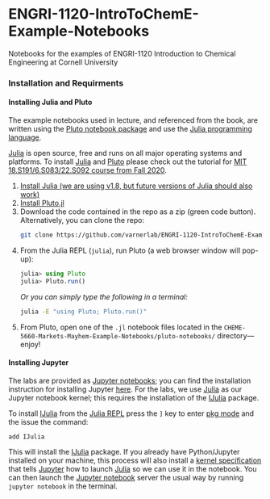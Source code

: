 # ENGRI-1120-IntroToChemE-Example-Notebooks
Notebooks for the examples of ENGRI-1120 Introduction to Chemical Engineering at Cornell University 

### Installation and Requirments

#### Installing Julia and Pluto
The example notebooks used in lecture, and referenced from the book, are written using the [Pluto notebook package](https://github.com/fonsp/Pluto.jl) and use the [Julia programming language](https://julialang.org).

[Julia](https://julialang.org) is open source, free and runs on all major operating systems and platforms. To install 
[Julia](https://julialang.org) and [Pluto](https://github.com/fonsp/Pluto.jl) please check out the tutorial for 
[MIT 18.S191/6.S083/22.S092 course from Fall 2020](https://computationalthinking.mit.edu/Fall20/installation/).

1. [Install Julia (we are using v1.8, but future versions of Julia should also work)](https://julialang.org/downloads/)
1. [Install Pluto.jl](https://github.com/fonsp/Pluto.jl#installation)
1. Download the code contained in the repo as a zip (green code button). Alternatively, you can clone the repo:
    ```bash
    git clone https://github.com/varnerlab/ENGRI-1120-IntroToChemE-Example-Notebooks
    ```
1. From the Julia REPL (`julia`), run Pluto (a web browser window will pop-up):
    ```julia
    julia> using Pluto
    julia> Pluto.run()
    ```
    _Or you can simply type the following in a terminal:_
    ```bash
    julia -E "using Pluto; Pluto.run()"
    ```
1. From Pluto, open one of the `.jl` notebook files located in the `CHEME-5660-Markets-Mayhem-Example-Notebooks/pluto-notebooks/` directory—enjoy!

#### Installing Jupyter
The labs are provided as [Jupyter notebooks](https://jupyter.org); you can find the installation instruction for installing Jupyter [here](https://jupyter.org/install).  For the labs, we use [Julia](https://julialang.org) as our Jupyter notebook kernel; this requires the installation of the [IJulia](https://github.com/JuliaLang/IJulia.jl) package. 

To install [IJulia](https://github.com/JuliaLang/IJulia.jl) from the [Julia REPL](https://docs.julialang.org/en/v1/stdlib/REPL/) press the `]` key to enter [pkg mode](https://pkgdocs.julialang.org/v1/repl/) and the issue the command:

```
add IJulia
```

This will install the [IJulia](https://github.com/JuliaLang/IJulia.jl) package. If you already have Python/Jupyter installed on your machine, this process will also install a
[kernel specification](https://jupyter-client.readthedocs.io/en/latest/kernels.html#kernelspecs)
that tells [Jupyter](https://jupyter.org) how to launch [Julia](https://julialang.org) so we can use it in the notebook. You can then launch the [Jupyter notebook](https://jupyter.org) server the usual
way by running `jupyter notebook` in the terminal.